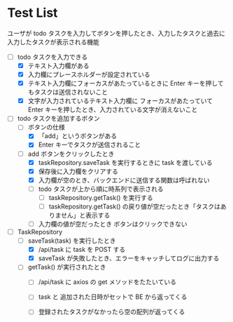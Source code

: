 # Test List

ユーザが todo タスクを入力してボタンを押したとき、入力したタスクと過去に入力したタスクが表示される機能

- [ ] todo タスクを入力できる
  - [x] テキスト入力欄がある
  - [x] 入力欄にプレースホルダーが設定されている
  - [x] テキスト入力欄にフォーカスがあたっているときに Enter キーを押してもタスクは送信されないこと
  - [x] 文字が入力されているテキスト入力欄に フォーカスがあたっていて Enter キーを押したとき、入力されている文字が消えないこと

- [ ] todo タスクを追加するボタン
  - [ ] ボタンの仕様
    - [x] 「add」というボタンがある
    - [x] Enter キーでタスクが送信されること
    
  - [ ] add ボタンをクリックしたとき
    - [x] taskRepository.saveTask を実行するときに task を渡している
    - [x] 保存後に入力欄をクリアする
    - [x] 入力欄が空のとき、バックエンドに送信する関数は呼ばれない
    - [ ] todo タスクが上から順に時系列で表示される
      - [ ] taskRepository.getTask() を実行する
      - [ ] taskRepository.getTask() の戻り値が空だったとき「タスクはありません」と表示する
    - [ ] 入力欄の値が空だったとき ボタンはクリックできない

- [ ] TaskRepository
  - [ ] saveTask(task) を実行したとき
    - [x] /api/task に task を POST する
    - [x] saveTask が失敗したとき、エラーをキャッチしてログに出力する
  - [ ] getTask() が実行されたとき
    - [ ] /api/task に axios の get メソッドをたたいている
    - [ ] task と 追加された日時がセットで BE から返ってくる
    - [ ] 登録されたタスクがなかったら空の配列が返ってくる





